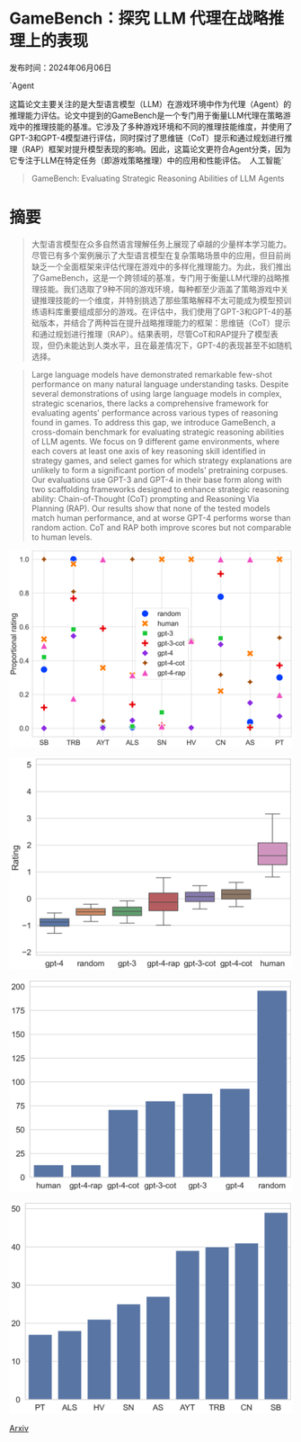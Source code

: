 # GameBench：探究 LLM 代理在战略推理上的表现

发布时间：2024年06月06日

`Agent

这篇论文主要关注的是大型语言模型（LLM）在游戏环境中作为代理（Agent）的推理能力评估。论文中提到的GameBench是一个专门用于衡量LLM代理在策略游戏中的推理技能的基准。它涉及了多种游戏环境和不同的推理技能维度，并使用了GPT-3和GPT-4模型进行评估，同时探讨了思维链（CoT）提示和通过规划进行推理（RAP）框架对提升模型表现的影响。因此，这篇论文更符合Agent分类，因为它专注于LLM在特定任务（即游戏策略推理）中的应用和性能评估。` `人工智能`

> GameBench: Evaluating Strategic Reasoning Abilities of LLM Agents

# 摘要

> 大型语言模型在众多自然语言理解任务上展现了卓越的少量样本学习能力。尽管已有多个案例展示了大型语言模型在复杂策略场景中的应用，但目前尚缺乏一个全面框架来评估代理在游戏中的多样化推理能力。为此，我们推出了GameBench，这是一个跨领域的基准，专门用于衡量LLM代理的战略推理技能。我们选取了9种不同的游戏环境，每种都至少涵盖了策略游戏中关键推理技能的一个维度，并特别挑选了那些策略解释不太可能成为模型预训练语料库重要组成部分的游戏。在评估中，我们使用了GPT-3和GPT-4的基础版本，并结合了两种旨在提升战略推理能力的框架：思维链（CoT）提示和通过规划进行推理（RAP）。结果表明，尽管CoT和RAP提升了模型表现，但仍未能达到人类水平，且在最差情况下，GPT-4的表现甚至不如随机选择。

> Large language models have demonstrated remarkable few-shot performance on many natural language understanding tasks. Despite several demonstrations of using large language models in complex, strategic scenarios, there lacks a comprehensive framework for evaluating agents' performance across various types of reasoning found in games. To address this gap, we introduce GameBench, a cross-domain benchmark for evaluating strategic reasoning abilities of LLM agents. We focus on 9 different game environments, where each covers at least one axis of key reasoning skill identified in strategy games, and select games for which strategy explanations are unlikely to form a significant portion of models' pretraining corpuses. Our evaluations use GPT-3 and GPT-4 in their base form along with two scaffolding frameworks designed to enhance strategic reasoning ability: Chain-of-Thought (CoT) prompting and Reasoning Via Planning (RAP). Our results show that none of the tested models match human performance, and at worse GPT-4 performs worse than random action. CoT and RAP both improve scores but not comparable to human levels.

![GameBench：探究 LLM 代理在战略推理上的表现](../../../paper_images/2406.06613/rating_scatter.png)

![GameBench：探究 LLM 代理在战略推理上的表现](../../../paper_images/2406.06613/overall_rating.png)

![GameBench：探究 LLM 代理在战略推理上的表现](../../../paper_images/2406.06613/num_matches_per_agent.png)

![GameBench：探究 LLM 代理在战略推理上的表现](../../../paper_images/2406.06613/num_matches_per_game.png)

[Arxiv](https://arxiv.org/abs/2406.06613)